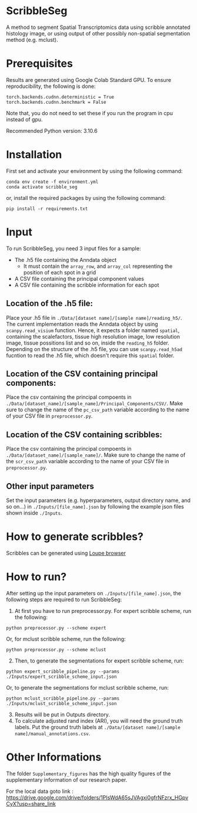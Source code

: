 # ScribbleSeg
A method to segment Spatial Transcriptomics data using scribble annotated histology image, or using 
output of other possibly non-spatial segmentation method (e.g. mclust).

# Prerequisites
Results are generated using Google Colab Standard GPU. To ensure reproducibility, the following is done:
```
torch.backends.cudnn.deterministic = True
torch.backends.cudnn.benchmark = False
```
Note that, you do not need to set these if you run the program in cpu instead of gpu.

Recommended Python version: 3.10.6

# Installation
First set and activate your environment by using the following command:
```
conda env create -f environment.yml
conda activate scribble_seg
```
or, install the required packages by using the following command:
```
pip install -r requirements.txt
```

# Input
To run ScribbleSeg, you need 3 input files for a sample:
 - The .h5 file containing the Anndata object
    - It must contain the ```array_row```, and ```array_col``` representing the position of each spot in a grid
 - A CSV file containing the principal component values
 - A CSV file containing the scribble information for each spot

## Location of the .h5 file:
Place your .h5 file in ```./Data/[dataset name]/[sample name]/reading_h5/```. The current implementation reads the Anndata object
by using ```scanpy.read_visium``` function. Hence, it expects a folder named ```spatial```, containing the scalefactors, tissue high 
resolution image, low resolution image, tissue possitions list and so on, inside the ```reading_h5``` folder. Depending on the 
structure of the .h5 file, you can use ```scanpy.read_h5ad``` fucntion to read the .h5 file, which doesn't require this ```spatial``` folder.

## Location of the CSV containing principal components:
Place the csv containing the principal compoents in ```./Data/[dataset_name]/[sample_name]/Principal_Components/CSV/```.
Make sure to change the name of the ```pc_csv_path``` variable according to the name of your CSV file in ```preprocessor.py```.

## Location of the CSV containing scribbles:
Place the csv containing the principal compoents in ```./Data/[dataset_name]/[sample_name]/```.
Make sure to change the name of the ```scr_csv_path``` variable according to the name of your CSV file in ```preprocessor.py```.

## Other input parameters
Set the input parameters (e.g. hyperparameters, output directory name, and so on...) in ```./Inputs/[file_name].json``` by following the example json files shown inside ```./Inputs```.

# How to generate scribbles?
Scribbles can be generated using [Loupe browser](https://support.10xgenomics.com/single-cell-gene-expression/software/visualization/latest/what-is-loupe-cell-browser)

# How to run?
After setting up the input parameters on ```./Inputs/[file_name].json```, the following steps are required to run ScribbleSeg:
1. At first you have to run preprocessor.py. For expert scribble scheme, run the following:
```
python preprocessor.py --scheme expert
```
Or, for mclust scribble scheme, run the following:
```
python preprocessor.py --scheme mclust
```
2. Then, to generate the segmentations for expert scribble scheme, run:
```
python expert_scribble_pipeline.py --params ./Inputs/expert_scribble_scheme_input.json
```
Or, to generate the segmentations for mclust scribble scheme, run:
```
python mclust_scribble_pipeline.py --params ./Inputs/mclust_scribble_scheme_input.json
```
3. Results will be put in Outputs directory.
4. To calculate adjusted rand index (ARI), you will need the ground truth labels. Put the ground truth labels at ```./Data/[dataset name]/[sample name]/manual_annotations.csv```.

# Other Informations
The folder ```Supplementary_figures``` has the high quality figures of the supplementary information of our research paper.

For the local data goto link : https://drive.google.com/drive/folders/1PIsWdA65sJVAgxi0gfrNFzrx_HGpvCyX?usp=share_link

